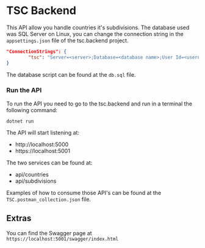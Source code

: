 # TSC Backend

This API allow you handle countries it's subdivisions. The database used was SQL Server on Linux, you can change the connection string in the `appsettings.json` file of the tsc.backend project.

```json
"ConnectionStrings": {
        "tsc": "Server=<server>;Database=<database name>;User Id=<username>;Password=<password>"
}
```

The database script can be found at the `db.sql` file.


### Run the API
To run the API you need to go to the tsc.backend and run in a terminal the following command:

```
dotnet run
```

The API will start listening at:

- http://localhost:5000
- https://localhost:5001

The two services can be found at:

- api/countries
- api/subdivisions

Examples of how to consume those API's can be found at the `TSC.postman_collection.json` file.

## Extras

You can find the Swagger page at `https://localhost:5001/swagger/index.html`